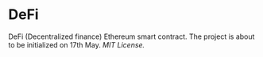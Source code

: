 # DeFi
DeFi (Decentralized finance) Ethereum smart contract. The project is about to be initialized on 17th May.
<i>MIT License.</i>
